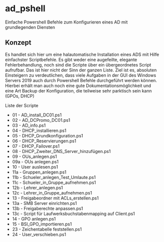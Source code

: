 # ad_pshell
Einfache Powershell Befehle zum Konfigurieren eines AD mit grundlegenden Diensten

## Konzept
Es handlet sich hier um eine halautomatische Installation eines ADS mit Hilfe einfachster Scriptbefehle.
Es gibt weder eine augefeilte, elegante Fehlerbehandlung, noch sind die Scripte über ein übergeordnetes Script aufrufbar.
Das ist hier nicht der Sinn der ganzen Liste.
Ziel ist es, absoluten Einsteigern zu verdeutlichen, dass viele Aufgaben in der GUI des Windows Servers 2019 auch durch Powershell Befehle durchgeführt werden können.
Hierbei erhält man auch noch eine gute Dokumentationsmöglichkeit und eine Art Backup der Konfiguration, die teilweise sehr parktisch sein kann (GPOs, DHCP)

Liste der Scripte

* 01 - AD_install_DC01.ps1
* 02 - AD_DCPromo_DC01.ps1
* 03 - AD_info.ps1
* 04 - DHCP_installieren.ps1
* 05 - DHCP_Grundkonfiguration.ps1
* 06 - DHCP_Reservierungen.ps1
* 07 - DHCP_Failover.ps1
* 08 - DHCP_Zweiter_DNS_Server_hinzufügen.ps1
* 09 - OUs_anlegen.ps1
* 09a - OUs anlegen.ps1
* 10 - User auslesen.ps1
* 11a - Gruppen_anlegen.ps1
* 11b - Schueler_anlegen_Test_Umlaute.ps1
* 11c - Schueler_in_Gruppe_aufnehmen.ps1
* 12b - Lehrer_anlegen.ps1
* 12c - Lehrer_in_Gruppe_aufnehmen.ps1
* 13 - Freigabeordner mit ACLs_erstellen.ps1
* 13a - SMB Server einrichten.ps1
* 13b - Freigaberechte anpassen.ps1
* 13c - Script für Laufwerksbuchstabenmapping auf Client.ps1
* 14 - GPO anlegen.ps1
* 15 - BSI_GPO_importieren.ps1
* 23 - Zeichentabelle feststellen.ps1
* 24 - User_verschieben.ps1

